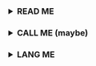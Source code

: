 
<h3>
    <details><summary> <b> READ ME </i> </summary> 

- 📄 Check out my [Resume](https://drive.google.com/file/d/1JNinbURWIKpa2txnFc6QqEAOEW1o87J2/view?usp=sharing)
- 👨‍💻 Explore my projects in my [Portf~~e~~lio](https://www.datascienceportfol.io/karnaksp)
- 🔬 Read my scientific work in the field of [ornithology](https://www.biosoil.ru/Employee/irinyakov)
</details>
</h3>

<h3> <details>
    <summary> <b> CALL ME (maybe) </i> </summary> 

[![Telegram](https://img.shields.io/badge/telegram-%2312100E.svg?&style=for-the-badge&logo=telegram&logoColor=white)](https://t.me/calmeds)
[![Email](https://img.shields.io/badge/email-%23EA4335.svg?&style=for-the-badge&logo=gmail&logoColor=white)](mailto:irinyakov2016@yandex.ru)
[![Kaggle](https://img.shields.io/badge/kaggle-%2320BEFF.svg?&style=for-the-badge&logo=kaggle&logoColor=white)](https://kaggle.com/akscent)
</details>
</h3>

<h3> <details>
  <summary> <b> LANG ME</i> </summary>

  ![Github Langs By karnaksp](https://github-readme-stats-seven-psi-45.vercel.app/api/top-langs/?username=karnaksp&hide=css,html,tex&size_weight=0.5&count_weight=0.5&langs_count=14&hide_progress=true)
-----

